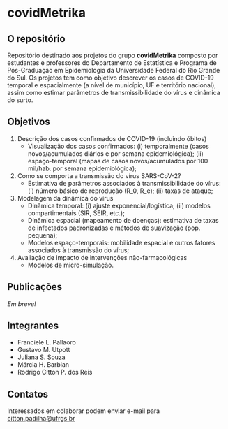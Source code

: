 # covidMetrika

## O repositório

Repositório destinado aos projetos do grupo __covidMetrika__ composto por estudantes e professores do Departamento de Estatística e Programa de Pós-Graduação em Epidemiologia da Universidade Federal do Rio Grande do Sul. Os projetos tem como objetivo descrever os casos de COVID-19 temporal e espacialmente (a nível de município, UF e território nacional), assim como estimar parâmetros de transmissibilidade do vírus e dinâmica do surto.

## Objetivos

1. Descrição dos casos confirmados de COVID-19 (incluindo óbitos)
	  - Visualização dos casos confirmados: (i) temporalmente (casos novos/acumulados diários e por semana epidemiológica); (ii) espaço-temporal (mapas de casos novos/acumulados por 100 mil/hab. por semana epidemiológica);
2. Como se comporta a transmissão do vírus SARS-CoV-2?
	  - Estimativa de parâmetros associados à transmissibilidade do vírus: (i) número básico de reprodução (R_0, R_e); (ii) taxas de ataque;
3. Modelagem da dinâmica do vírus
	  - Dinâmica temporal: (i) ajuste exponencial/logística; (ii) modelos compartimentais (SIR, SEIR, etc.);
	  - Dinâmica espacial (mapeamento de doenças): estimativa de taxas de infectados padronizadas e métodos de suavização (pop. pequena);
	  - Modelos espaço-temporais: mobilidade espacial e outros fatores associados à transmissão do vírus;
4. Avaliação de impacto de intervenções não-farmacológicas
	  - Modelos de micro-simulação.

## Publicações

_Em breve!_

## Integrantes

- Franciele L. Pallaoro
- Gustavo M. Utpott
- Juliana S. Souza 
- Márcia H. Barbian
- Rodrigo Citton P. dos Reis

## Contatos

Interessados em colaborar podem enviar e-mail para citton.padilha@ufrgs.br

